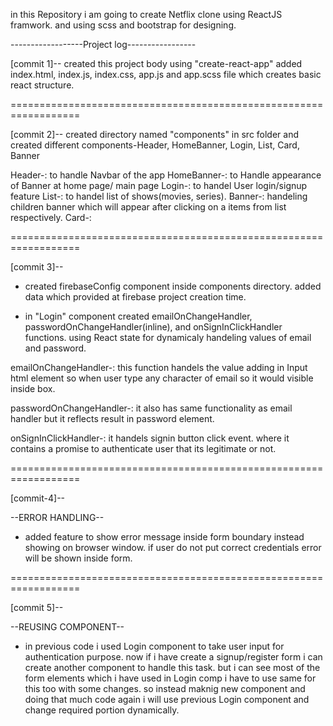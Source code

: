 
in this Repository i am going to create Netflix clone using ReactJS framwork.
and using scss and bootstrap for designing. 



------------------Project log-----------------

 
[commit 1]--
created this project body using "create-react-app" added index.html, index.js, index.css, app.js and app.scss file which creates basic react structure.

==================================================================

[commit 2]--
created directory named "components" in src folder and created different components-Header, HomeBanner, Login, List, Card, Banner
 
Header-: to handle Navbar of the app
HomeBanner-: to Handle appearance of Banner at home page/ main page
Login-: to handel User login/signup feature
List-: to handel list of shows(movies, series).
Banner-: handeling children banner which will appear after clicking on a items from list respectively.
Card-:

==================================================================

[commit 3]--
- created firebaseConfig component inside components directory. added data which provided at firebase project creation time.

- in "Login" component created emailOnChangeHandler, passwordOnChangeHandler(inline),  and onSignInClickHandler functions. using React state for dynamicaly handeling values of email and password. 

emailOnChangeHandler-: this function handels the value adding in Input html element so when user type any character of email so it would visible inside box.

passwordOnChangeHandler-: it also has same functionality as email handler but it reflects result in password element.

onSignInClickHandler-: it handels signin button click event. where it contains a promise to authenticate user that its legitimate or not.

 
==================================================================

[commit-4]--

--ERROR HANDLING--
- added feature to show error message inside form boundary instead showing on browser window.
if user do not put correct credentials error will be shown inside form.
 

==================================================================


[commit 5]--

--REUSING COMPONENT--
- in previous code i used Login component to take user input for authentication purpose. now if i have create a signup/register form i can create another component to handle this task. but i can see most of the form elements which i have used in Login comp i have to use same for this too with some changes.
so instead maknig new component and doing that much code again i will use previous Login component and change required portion dynamically.





